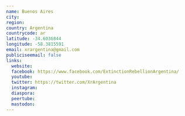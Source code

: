 ```yaml
---
name: Buenos Aires
city:
region:
country: Argentina
countrycode: ar
latitude: -34.6036844
longitude: -58.3815591
email: xrargentina@gmail.com
publiciseemail: false
links:
  website:
  facebook: https://www.facebook.com/ExtinctionRebellionArgentina/
  youtube:
  twitter: https://twitter.com/XrArgentina
  instagram:
  diaspora:
  peertube:
  mastodon:
---
```

